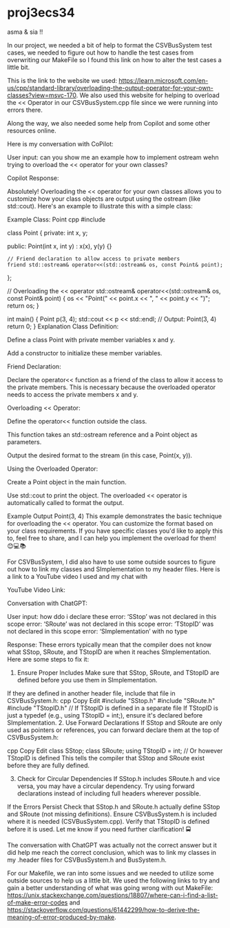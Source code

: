 # proj3ecs34
asma &amp; sia !!


In our project, we needed a bit of help to format the CSVBusSystem test cases, we needed to figure out how to handle the test cases from overwriting our MakeFile so I found this link on how to alter the test cases a little bit. 

This is the link to the website we used: https://learn.microsoft.com/en-us/cpp/standard-library/overloading-the-output-operator-for-your-own-classes?view=msvc-170. We also used this website for helping to overload the << Operator in our CSVBusSystem.cpp file since we were running into errors there. 

Along the way, we also needed some help from Copilot and some other resources online. 

Here is my conversation with CoPilot: 

User input: can you show me an example how to implement ostream wehn trying to overload the << operator for your own classes?


Copilot Response: 

Absolutely! Overloading the << operator for your own classes allows you to customize how your class objects are output using the ostream (like std::cout). Here's an example to illustrate this with a simple class:

Example Class: Point
cpp
#include <iostream>

class Point {
private:
    int x, y;

public:
    Point(int x, int y) : x(x), y(y) {}

    // Friend declaration to allow access to private members
    friend std::ostream& operator<<(std::ostream& os, const Point& point);
};

// Overloading the << operator
std::ostream& operator<<(std::ostream& os, const Point& point) {
    os << "Point(" << point.x << ", " << point.y << ")";
    return os;
}

int main() {
    Point p(3, 4);
    std::cout << p << std::endl;  // Output: Point(3, 4)
    return 0;
}
Explanation
Class Definition:

Define a class Point with private member variables x and y.

Add a constructor to initialize these member variables.

Friend Declaration:

Declare the operator<< function as a friend of the class to allow it access to the private members. This is necessary because the overloaded operator needs to access the private members x and y.

Overloading << Operator:

Define the operator<< function outside the class.

This function takes an std::ostream reference and a Point object as parameters.

Output the desired format to the stream (in this case, Point(x, y)).

Using the Overloaded Operator:

Create a Point object in the main function.

Use std::cout to print the object. The overloaded << operator is automatically called to format the output.

Example Output
Point(3, 4)
This example demonstrates the basic technique for overloading the << operator. You can customize the format based on your class requirements. If you have specific classes you'd like to apply this to, feel free to share, and I can help you implement the overload for them! 😊💻📚


For CSVBusSystem, I did also have to use some outside sources to figure out how to link my classes and SImplementation to my header files. Here is a link to a YouTube video I used and my chat with 

YouTube Video Link: [
](https://www.google.com/url?sa=t&source=web&rct=j&opi=89978449&url=https://www.youtube.com/watch%3Fv%3Dru_u9N7jydU&ved=2ahUKEwivzaOX3e-LAxXqIUQIHX7hAywQwqsBegQIDxAG&usg=AOvVaw3kDX7YNxe-GauvSY0nBHNS)

Conversation with ChatGPT: 

User input: how ddo i declare these error: ‘SStop’ was not declared in this scope
error: ‘SRoute’ was not declared in this scope
error: ‘TStopID’ was not declared in this scope
error: ‘SImplementation’ with no type

Response: These errors typically mean that the compiler does not know what SStop, SRoute, and TStopID are when it reaches SImplementation. Here are some steps to fix it:

1. Ensure Proper Includes
Make sure that SStop, SRoute, and TStopID are defined before you use them in SImplementation.

If they are defined in another header file, include that file in CSVBusSystem.h:
cpp
Copy
Edit
#include "SStop.h"
#include "SRoute.h"
#include "TStopID.h" // If TStopID is defined in a separate file
If TStopID is just a typedef (e.g., using TStopID = int;), ensure it's declared before SImplementation.
2. Use Forward Declarations
If SStop and SRoute are only used as pointers or references, you can forward declare them at the top of CSVBusSystem.h:

cpp
Copy
Edit
class SStop;
class SRoute;
using TStopID = int; // Or however TStopID is defined
This tells the compiler that SStop and SRoute exist before they are fully defined.

3. Check for Circular Dependencies
If SStop.h includes SRoute.h and vice versa, you may have a circular dependency. Try using forward declarations instead of including full headers wherever possible.

If the Errors Persist
Check that SStop.h and SRoute.h actually define SStop and SRoute (not missing definitions).
Ensure CSVBusSystem.h is included where it is needed (CSVBusSystem.cpp).
Verify that TStopID is defined before it is used.
Let me know if you need further clarification! 🚍

The conversation with ChatGPT was actually not the correct answer but it did help me reach the correct conclusion, which was to link my classes in my .header files for CSVBusSystem.h and BusSystem.h. 




For our Makefile, we ran into some issues and we needed to utilize some outside sources to help us a little bit. We used the following links to try and gain a better understanding of what was going wrong with out MakeFile: https://unix.stackexchange.com/questions/18807/where-can-i-find-a-list-of-make-error-codes and https://stackoverflow.com/questions/61442299/how-to-derive-the-meaning-of-error-produced-by-make. 
